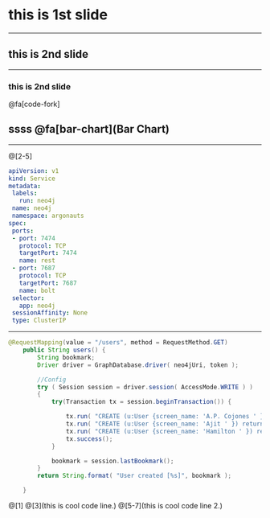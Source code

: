 # this is 1st slide
---
## this is 2nd slide
---
### this is 2nd slide

@fa[code-fork]

## ssss @fa[bar-chart](Bar Chart)
---
@[2-5]
```yml
apiVersion: v1
kind: Service
metadata:
 labels:
   run: neo4j
 name: neo4j
 namespace: argonauts
spec:
 ports:
 - port: 7474
   protocol: TCP
   targetPort: 7474
   name: rest
 - port: 7687
   protocol: TCP
   targetPort: 7687
   name: bolt
 selector:
   app: neo4j
 sessionAffinity: None
 type: ClusterIP
```
---   
```java
@RequestMapping(value = "/users", method = RequestMethod.GET)
    public String users() {
        String bookmark;
        Driver driver = GraphDatabase.driver( neo4jUri, token );

        //Config
        try ( Session session = driver.session( AccessMode.WRITE ) )
        {
            try(Transaction tx = session.beginTransaction()) {

                tx.run( "CREATE (u:User {screen_name: 'A.P. Cojones ' }) return u" );
                tx.run( "CREATE (u:User {screen_name: 'Ajit ' }) return u" );
                tx.run( "CREATE (u:User {screen_name: 'Hamilton ' }) return u" );
                tx.success();
            }

            bookmark = session.lastBookmark();
        }
        return String.format( "User created [%s]", bookmark );

    }
```
@[1]
@[3](this is cool code line.)
@[5-7](this is cool code line 2.)